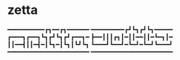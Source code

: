 # zetta                                          
━━━━━━━━━━┏┓━━┏┓━━━━━━
━━━━━━━━━┏┛┗┓┏┛┗┓━━━━━
┏━━━┓┏━━┓┗┓┏┛┗┓┏┛┏━━┓━
┣━━┃┃┃┏┓┃━┃┃━━┃┃━┗━┓┃━
┃┃━━┫┃┃━┫━┃┗┓━┃┗┓┃┗┛┗┓
┗━━━┛┗━━┛━┗━┛━┗━┛┗━━━┛
━━━━━━━━━━━━━━━━━━━━━━
━━━━━━━━━━━━━━━━━━━━━━
